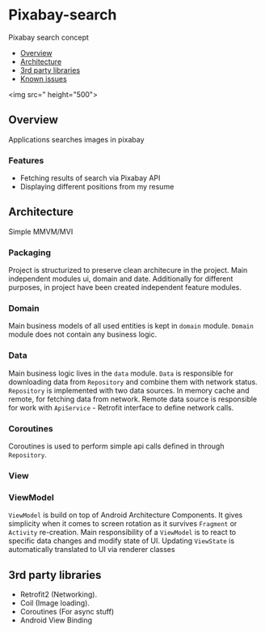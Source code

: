 # Pixabay-search

Pixabay search concept

- [Overview](#overview)
- [Architecture](#architecture)
- [3rd party libraries](#3rd-party-libraries)
- [Known issues](#known-issues)

<img src=" height="500">

## Overview

Applications searches images in pixabay

### Features

+ Fetching results of search via Pixabay API
+ Displaying different positions from my resume

## Architecture

Simple MMVM/MVI

### Packaging

Project is structurized to preserve clean architecure in the project. Main independent modules ui,
domain and date. Additionally for different purposes, in project have been created independent
feature modules.

### Domain

Main business models of all used entities is kept in `domain` module. `Domain` module does not
contain any business logic.

### Data

Main business logic lives in the `data` module. `Data` is responsible for downloading data
from `Repository` and combine them with network status.
`Repository` is implemented with two data sources. In memory cache and remote, for fetching data
from network. Remote data source is responsible for work with `ApiService` - Retrofit interface to
define network calls.

### Coroutines

Coroutines is used to perform simple api calls defined in through `Repository`.

### View

### ViewModel

`ViewModel` is build on top of Android Architecture Components. It gives simplicity when it comes to
screen rotation as it survives `Fragment` or `Activity` re-creation. Main responsibility of
a `ViewModel` is to react to specific data changes and modify state of UI. Updating `ViewState` is
automatically translated to UI via renderer classes

## 3rd party libraries

- Retrofit2 (Networking).
- Coil (Image loading).
- Coroutines (For async stuff)
- Android View Binding